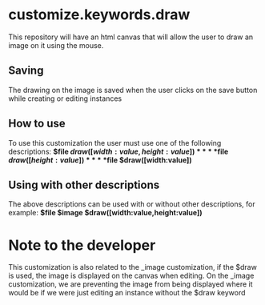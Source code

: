 # customize.keywords.draw
This repository will have an html canvas that will allow the user to draw an image on it using the mouse. 


## Saving
The drawing on the image is saved when the user clicks on the save button while creating or editing instances

## How to use
To use this customization the user must use one of the following descriptions:
**$file $draw([width:value,height:value])**
**$file $draw([height:value])**
**$file $draw([width:value])**

## Using with other descriptions
The above descriptions can be used with or without other descriptions, for example:
**$file $image $draw([width:value,height:value])**

# Note to the developer
This customization is also related to the _image customization, if the $draw is used, the image is displayed on the canvas when editing. On the _image customization, we are preventing the image from being displayed where it would be if we were just editing an instance without the $draw keyword
